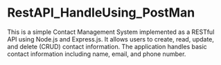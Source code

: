 # RestAPI_HandleUsing_PostMan
This is a simple Contact Management System implemented as a RESTful API using Node.js and Express.js. It allows users to create, read, update, and delete (CRUD) contact information. The application handles basic contact information including name, email, and phone number.
